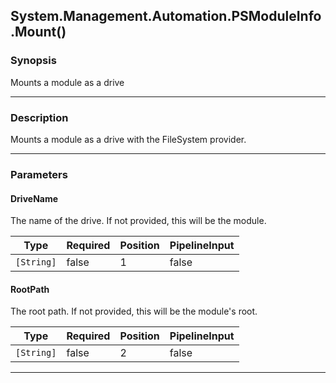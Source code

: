 System.Management.Automation.PSModuleInfo.Mount()
-------------------------------------------------

### Synopsis
Mounts a module as a drive

---

### Description

Mounts a module as a drive with the FileSystem provider.

---

### Parameters
#### **DriveName**
The name of the drive.  If not provided, this will be the module.

|Type      |Required|Position|PipelineInput|
|----------|--------|--------|-------------|
|`[String]`|false   |1       |false        |

#### **RootPath**
The root path.  If not provided, this will be the module's root.

|Type      |Required|Position|PipelineInput|
|----------|--------|--------|-------------|
|`[String]`|false   |2       |false        |

---

